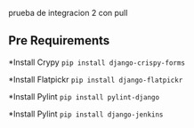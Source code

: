 prueba de integracion 2 con pull

## Pre Requirements
*Install Crypy
```pip install django-crispy-forms```

*Install Flatpickr
```pip install django-flatpickr```

*Install Pylint
```pip install pylint-django```

*Install Pylint
```pip install django-jenkins```
